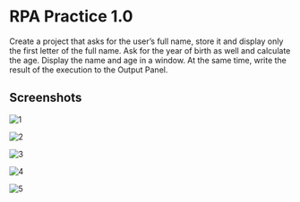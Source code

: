 
# RPA Practice 1.0

Create a project that asks for the user’s full name, store it
and display only the first letter of the full name. Ask for the
year of birth as well and calculate the age. Display the name
and age in a window. At the same time, write the result of
the execution to the Output Panel.



## Screenshots

![1](https://github.com/user-attachments/assets/8e0c52f9-042c-4079-bd33-8336028db9d6)

![2](https://github.com/user-attachments/assets/23215eab-c6d4-4172-aaac-719f70fca023)

![3](https://github.com/user-attachments/assets/78cd179e-ff19-480b-b0eb-06c61ae101b2)

![4](https://github.com/user-attachments/assets/8ac1d324-f7e7-4404-8801-f53ba00bcff2)

![5](https://github.com/user-attachments/assets/cb3a8a07-1104-40c0-961b-4f47ea498687)




